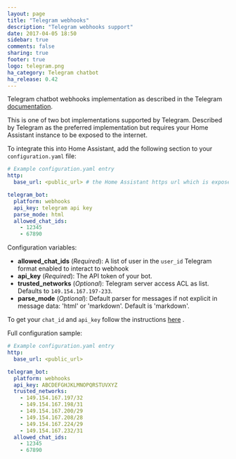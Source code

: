 ```yaml
---
layout: page
title: "Telegram webhooks"
description: "Telegram webhooks support"
date: 2017-04-05 18:50
sidebar: true
comments: false
sharing: true
footer: true
logo: telegram.png
ha_category: Telegram chatbot
ha_release: 0.42
---
```


Telegram chatbot webhooks implementation as described in the Telegram [documentation](https://core.telegram.org/bots/webhooks).

This is one of two bot implementations supported by Telegram. Described by Telegram as the preferred implementation but requires your Home Assistant instance to be exposed to the internet.

To integrate this into Home Assistant, add the following section to your `configuration.yaml` file:

```yaml
# Example configuration.yaml entry
http:
  base_url: <public_url> # the Home Assistant https url which is exposed to the internet.

telegram_bot:
  platform: webhooks
  api_key: telegram api key
  parse_mode: html
  allowed_chat_ids:
    - 12345
    - 67890
```

Configuration variables:

- **allowed_chat_ids** (*Required*): A list of user in the `user_id` Telegram format enabled to interact to webhook
- **api_key** (*Required*): The API token of your bot.
- **trusted_networks** (*Optional*): Telegram server access ACL as list. Defaults to `149.154.167.197-233`.
- **parse_mode** (*Optional*): Default parser for messages if not explicit in message data: 'html' or 'markdown'. Default is 'markdown'.

To get your `chat_id` and `api_key` follow the instructions [here](/components/notify.telegram) .

Full configuration sample:

```yaml
# Example configuration.yaml entry
http:
  base_url: <public_url>

telegram_bot:
  platform: webhooks
  api_key: ABCDEFGHJKLMNOPQRSTUVXYZ
  trusted_networks:
    - 149.154.167.197/32
    - 149.154.167.198/31
    - 149.154.167.200/29
    - 149.154.167.208/28
    - 149.154.167.224/29
    - 149.154.167.232/31
  allowed_chat_ids:
    - 12345
    - 67890
```
